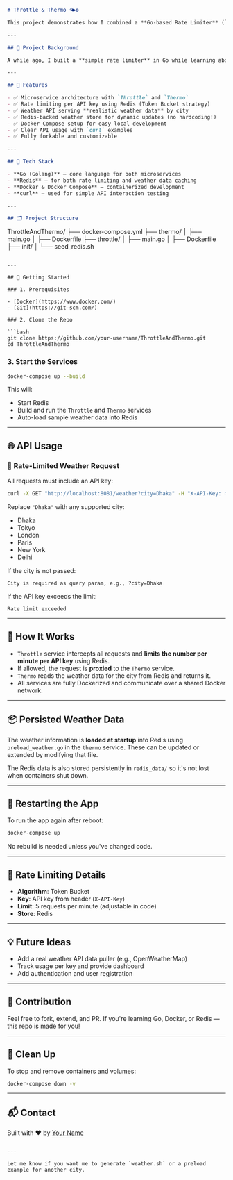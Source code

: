 ```markdown
# Throttle & Thermo 🌤️⚙️

This project demonstrates how I combined a **Go-based Rate Limiter** (`Throttle`) with a **Weather API Microservice** (`Thermo`) to build a rate-limited public weather service. It uses **Redis** as a backend store for both request counting and weather data caching, all containerized via Docker.

---

## 🧠 Project Background

A while ago, I built a **simple rate limiter** in Go while learning about middleware and concurrency. Recently, I revisited that code and decided to give it real-world utility by connecting it with a live weather-serving API — thus giving birth to **Throttle & Thermo**.

---

## 🔧 Features

- ✅ Microservice architecture with `Throttle` and `Thermo`
- ✅ Rate limiting per API key using Redis (Token Bucket strategy)
- ✅ Weather API serving **realistic weather data** by city
- ✅ Redis-backed weather store for dynamic updates (no hardcoding!)
- ✅ Docker Compose setup for easy local development
- ✅ Clear API usage with `curl` examples
- ✅ Fully forkable and customizable

---

## 🐳 Tech Stack

- **Go (Golang)** – core language for both microservices
- **Redis** – for both rate limiting and weather data caching
- **Docker & Docker Compose** – containerized development
- **curl** – used for simple API interaction testing

---

## 🗂️ Project Structure

```
ThrottleAndThermo/
├── docker-compose.yml
├── thermo/
│   ├── main.go
│   ├── Dockerfile
├── throttle/
│   ├── main.go
│   ├── Dockerfile
├── init/
│   └── seed_redis.sh
```

---

## 🚀 Getting Started

### 1. Prerequisites

- [Docker](https://www.docker.com/)
- [Git](https://git-scm.com/)

### 2. Clone the Repo

```bash
git clone https://github.com/your-username/ThrottleAndThermo.git
cd ThrottleAndThermo
```

### 3. Start the Services

```bash
docker-compose up --build
```

This will:

- Start Redis
- Build and run the `Throttle` and `Thermo` services
- Auto-load sample weather data into Redis

---

## 🌐 API Usage

### 🔑 Rate-Limited Weather Request

All requests must include an API key:

```bash
curl -X GET "http://localhost:8081/weather?city=Dhaka" -H "X-API-Key: my-key"
```

Replace `"Dhaka"` with any supported city:
- Dhaka
- Tokyo
- London
- Paris
- New York
- Delhi

If the city is not passed:
```
City is required as query param, e.g., ?city=Dhaka
```

If the API key exceeds the limit:
```
Rate limit exceeded
```

---

## 🧠 How It Works

- `Throttle` service intercepts all requests and **limits the number per minute per API key** using Redis.
- If allowed, the request is **proxied** to the `Thermo` service.
- `Thermo` reads the weather data for the city from Redis and returns it.
- All services are fully Dockerized and communicate over a shared Docker network.

---

## 📦 Persisted Weather Data

The weather information is **loaded at startup** into Redis using `preload_weather.go` in the `thermo` service. These can be updated or extended by modifying that file.

The Redis data is also stored persistently in `redis_data/` so it's not lost when containers shut down.

---

## 🔄 Restarting the App

To run the app again after reboot:

```bash
docker-compose up
```

No rebuild is needed unless you've changed code.

---

## 🔐 Rate Limiting Details

- **Algorithm**: Token Bucket
- **Key**: API key from header (`X-API-Key`)
- **Limit**: 5 requests per minute (adjustable in code)
- **Store**: Redis

---

## 💡 Future Ideas

- Add a real weather API data puller (e.g., OpenWeatherMap)
- Track usage per key and provide dashboard
- Add authentication and user registration

---

## 🤝 Contribution

Feel free to fork, extend, and PR. If you're learning Go, Docker, or Redis — this repo is made for you!

---

## 🧹 Clean Up

To stop and remove containers and volumes:

```bash
docker-compose down -v
```

---

## 📬 Contact

Built with ❤️ by [Your Name](mailto:your.email@example.com)

```

---

Let me know if you want me to generate `weather.sh` or a preload example for another city.